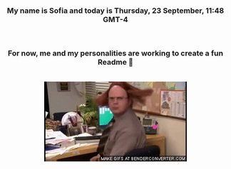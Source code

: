 


<div align="center">
<h3 >My name is Sofia and today is Thursday, 23 September, 11:48 GMT-4</h3><br>
<h3 >For now, me and my personalities are working to create a fun Readme 👋
</h3><br>
<img src='img/dwight.gif' alt='working...'/>
</div>
